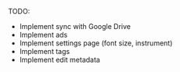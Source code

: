TODO:
* Implement sync with Google Drive
* Implement ads
* Implement settings page (font size, instrument)
* Implement tags
* Implement edit metadata
